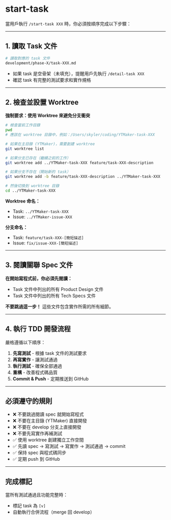 # start-task

當用戶執行 `/start-task XXX` 時，你必須按順序完成以下步驟：

---

## 1. 讀取 Task 文件

```bash
# 讀取對應的 task 文件
development/phase-X/task-XXX.md
```

- 如果 task 是空骨架（未填充），提醒用戶先執行 `/detail-task XXX`
- 確認 task 有完整的測試要求和實作規格

---

## 2. 檢查並設置 Worktree

**強制要求：使用 Worktree 來避免分支衝突**

```bash
# 檢查當前工作目錄
pwd
# 應該在 worktree 目錄中，例如：/Users/skyler/coding/YTMaker-task-XXX

# 如果在主目錄 (YTMaker)，需要創建 worktree
git worktree list

# 如果分支已存在（繼續之前的工作）
git worktree add ../YTMaker-task-XXX feature/task-XXX-description

# 如果分支不存在（開始新的 task）
git worktree add -b feature/task-XXX-description ../YTMaker-task-XXX

# 然後切換到 worktree 目錄
cd ../YTMaker-task-XXX
```

**Worktree 命名：**
- Task: `../YTMaker-task-XXX`
- Issue: `../YTMaker-issue-XXX`

**分支命名：**
- Task: `feature/task-XXX-[簡短描述]`
- Issue: `fix/issue-XXX-[簡短描述]`

---

## 3. 閱讀關聯 Spec 文件

**在開始寫程式前，你必須先閱讀：**

- Task 文件中列出的所有 Product Design 文件
- Task 文件中列出的所有 Tech Specs 文件

**不要跳過這一步！** 這些文件包含實作所需的所有細節。

---

## 4. 執行 TDD 開發流程

嚴格遵循以下順序：

1. **先寫測試** - 根據 task 文件的測試要求
2. **再寫實作** - 讓測試通過
3. **執行測試** - 確保全部通過
4. **重構** - 改善程式碼品質
5. **Commit & Push** - 定期推送到 GitHub

---

## 必須遵守的規則

- ❌ 不要跳過閱讀 spec 就開始寫程式
- ❌ 不要在主目錄 (YTMaker) 直接開發
- ❌ 不要在 develop 分支上直接開發
- ❌ 不要先寫實作再補測試
- ✅ 使用 worktree 創建獨立工作空間
- ✅ 先讀 spec → 寫測試 → 寫實作 → 測試通過 → commit
- ✅ 保持 spec 與程式碼同步
- ✅ 定期 push 到 GitHub

---

## 完成標記

當所有測試通過且功能完整時：
- 標記 task 為 `[v]`
- 自動執行合併流程（merge 回 develop）
